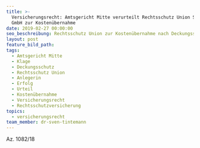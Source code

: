 ```yaml
---
title: >-
  Versicherungsrecht: Amtsgericht Mitte verurteilt Rechtsschutz Union Schaden
  GmbH zur Kostenübernahme
date: 2019-02-27 00:00:00
seo_beschreibung: Rechtsschutz Union zur Kostenübernahme nach Deckungsschutzklage verurteilt
layout: post
feature_bild_path:
tags:
  - Amtsgericht Mitte
  - Klage
  - Deckungsschutz
  - Rechtsschutz Union
  - Anlegerin
  - Erfolg
  - Urteil
  - Kostenübernahme
  - Versicherungsrecht
  - Rechtsschutzversicherung
topics:
  - versicherungsrecht
team_member: dr-sven-tintemann
---
```


Az. 1082/18